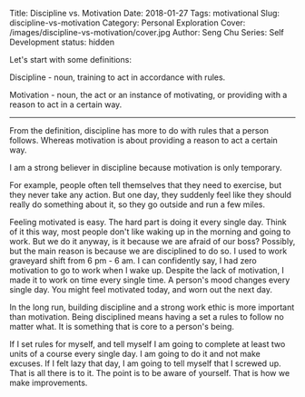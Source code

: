Title: Discipline vs. Motivation
Date: 2018-01-27
Tags: motivational
Slug: discipline-vs-motivation
Category: Personal Exploration
Cover: /images/discipline-vs-motivation/cover.jpg
Author: Seng Chu
Series: Self Development
status: hidden

Let's start with some definitions:

Discipline - noun, training to act in accordance with rules.

Motivation - noun, the act or an instance of motivating, or providing with a reason to act in a certain way.

---

From the definition,  discipline has more to do with rules that a person follows.
Whereas motivation is about providing a reason to act a certain way. 

I am a strong believer in discipline because motivation is only temporary.

For example, people often tell themselves that they need to exercise, but they never take any action. But one day, they suddenly feel like they should really do something about it, so they go outside and run a few miles.

Feeling motivated is easy. The hard part is doing it every single day. Think of it this way, most people don't like waking up in the morning and going to work.
But we do it anyway, is it because we are afraid of our boss? Possibly, but the main reason is because we are disciplined to do so. I used to work graveyard shift from 6 pm - 6 am. I can confidently say, I had zero motivation to go to work when I wake up.
Despite the lack of motivation, I made it to work on time every single time. A person's mood changes every single day. You might feel motivated today, and worn out the next day.

In the long run, building discipline and a strong work ethic is more important than motivation. Being disciplined means having a set a rules to follow no matter what. 
It is something that is core to a person's being.

If I set rules for myself, and tell myself I am going to complete at least two units of a course every single day. 
I am going to do it and not make excuses. If I felt lazy that day, I am going to tell myself that I screwed up. That is all there is to it. 
The point is to be aware of yourself. That is how we make improvements.

